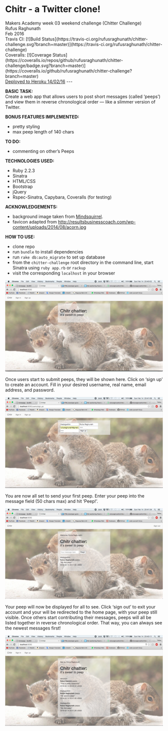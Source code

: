 <h1><b>Chitr - a Twitter clone!</b></h1>
Makers Academy week 03 weekend challenge (Chitter Challenge)<br>
Rufus Raghunath<br>
Feb 2016<br>
Travis CI: [![Build Status](https://travis-ci.org/rufusraghunath/chitter-challenge.svg?branch=master)](https://travis-ci.org/rufusraghunath/chitter-challenge)<br>
Coveralls: [![Coverage Status](https://coveralls.io/repos/github/rufusraghunath/chitter-challenge/badge.svg?branch=master)](https://coveralls.io/github/rufusraghunath/chitter-challenge?branch=master)
<br>
<a href="https://chitr-chatter.herokuapp.com">Deployed to Heroku 14/02/16</a>
---

<b>BASIC TASK:</b><br>
Create a web app that allows users to post short messages (called ‘peeps’) and view them in reverse chronological order — like a slimmer version of Twitter.

<b>BONUS FEATURES IMPLEMENTED:</b><br>
- pretty styling
- max peep length of 140 chars

<b>TO DO:</b><br>
- commenting on other’s Peeps

<b>TECHNOLOGIES USED:</b><br>
- Ruby 2.2.3
- Sinatra
- HTML/CSS
- Bootstrap
- jQuery
- Rspec-Sinatra, Capybara, Coveralls (for testing)

<b>ACKNOWLEDGEMENTS:</b><br>
- background image taken from <a href="https://mindsquirrel.files.wordpress.com/2013/08/1239080_595835303792436_526432645_o.jpg">Mindsquirrel</a>.
- favicon adapted from http://resultsbusinesscoach.com/wp-content/uploads/2014/08/acorn.jpg

<b>HOW TO USE:</b><br>
- clone repo
- run ```bundle``` to install dependencies
- run ```rake db:auto_migrate``` to set up database
- from the ```chitter-challenge``` root directory in the command line, start Sinatra using ```ruby app.rb``` or ```rackup```
- visit the corresponding ```localhost``` in your browser

![Screenshot](/app/public/images/screenshots/visit-home.png)

Once users start to submit peeps, they will be shown here. Click on ‘sign up’ to create an account. Fill in your desired username, real name, email address, and password.

![Screenshot](/app/public/images/screenshots/sign-up.png)

You are now all set to send your first peep. Enter your peep into the message field (50 chars max) and hit ‘Peep!’.

![Screenshot](/app/public/images/screenshots/list-peeps.png)

Your peep will now be displayed for all to see. Click ‘sign out’ to exit your account and your will be redirected to the home page, with your peep still visible. Once others start contributing their messages, peeps will all be listed together in reverse chronological order. That way, you can always see the newest messages first!

![Screenshot](/app/public/images/screenshots/sign-out.png)